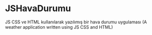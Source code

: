 # JSHavaDurumu
JS CSS ve HTML kullanılarak yazılımış bir hava durumu uygulaması (A weather application written using JS CSS and HTML)

